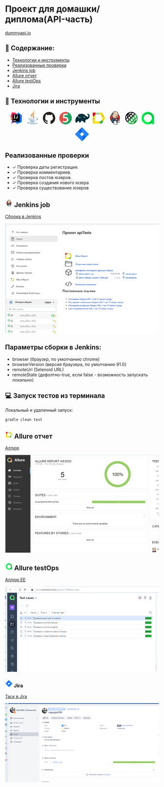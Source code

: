 # Проект для домашки/диплома(API-часть)
<a target="_blank" href="https://dummyapi.io">dummyapi.io</a>

## :pushpin: Содержание:

- [Технологии и инструменты](#rocket-технологии-и-инструменты)
- [Реализованные проверки](#Реализованные-проверки)
- [Jenkins job](#-Jenkins-job)
- [Allure отчет](#-Allure-отчет)
- [Allure testOps](#-Allure-testOps)
- [Jira](#-Jira)

## :rocket: Технологии и инструменты

<p align="center">
<a href="https://www.jetbrains.com/idea/"><img src="images/Intelij_IDEA.svg" width="50" height="50"  alt="IDEA"/></a>
<a href="https://www.java.com/"><img src="images/Java.svg" width="50" height="50"  alt="Java"/></a>
<a href="https://github.com/"><img src="images/Github.svg" width="50" height="50"  alt="Github"/></a>
<a href="https://junit.org/junit5/"><img src="images/JUnit5.svg" width="50" height="50"  alt="JUnit 5"/></a>
<a href="https://gradle.org/"><img src="images/Gradle.svg" width="50" height="50"  alt="Gradle"/></a>
<a href="https://github.com/allure-framework/allure2"><img src="images/Allure_Report.svg" width="50" height="50"  alt="Allure"/></a>
<a href="https://www.jenkins.io/"><img src="images/Jenkins.svg" width="50" height="50"  alt="Jenkins"/></a>
<a href="https://rest-assured.io/"><img src="images/Rest-Assured.svg" width="50" height="50"  alt="Rest-Assured"/></a>
<a href="https://qameta.io/"><img src="images/Allure_EE.svg" width="50" height="50"  alt="Allure TestOps"/></a>
<a href="https://www.atlassian.com/ru/software/jira"><img src="images/Jira.svg" width="50" height="50"  alt="Jira"/></a>
</p>

## Реализованные проверки

- ✓ Проверка даты регистрации.
- ✓ Проверка комментариев.
- ✓ Проверка постов юзеров.
- ✓ Проверка создания нового юзера
- ✓ Проверка существование юзеров

## <img src="images/Jenkins.svg" width="25" height="25"  alt="Jenkins"/></a> Jenkins job
<a target="_blank" href="https://jenkins.autotests.cloud/job/apiTests/">Сборка в Jenkins</a>
<p align="center">
<a href="https://jenkins.autotests.cloud/job/apiTests/"><img src="images/jenkins_job.png" alt="Jenkins"/></a>
</p>

## Параметры сборки в Jenkins:

- browser (браузер, по умолчанию chrome)
- browserVersion (версия браузера, по умолчанию 91.0) 
- remoteUrl (Selenoid URL)
- remoteState (дефолтно-true, если false - возможность запускать локально)

## :computer: Запуск тестов из терминала

Локальный и удаленный запуск:
```bash
gradle clean test
```


## <img src="images/Allure_Report.svg" width="25" height="25"  alt="Allure"/></a> Allure отчет

<a target="_blank" href="https://jenkins.autotests.cloud/job/apiTests/4/allure">Аллюр</a>

<p align="center">
<img title="Allure Overview Dashboard" src="images/allure_main.png">
</p>


## <img src="images/Allure_EE.svg" width="25" height="25"  alt="Allure TestOps"/></a> Allure testOps

<a target="_blank" href="https://allure.autotests.cloud/project/1205/test-cases?treeId=0">Аллюр EE</a>
<p align="center">
<img title="Allure TestOps" src="images/allureTestOps.png">
</p>



### <img src="images/Jira.svg" width="25" height="25"  alt="Jira"/></a> Jira
<a target="_blank" href="https://jira.autotests.cloud/browse/HOMEWORK-365">Таск в Jira</a>
<p align="center">
<img title="Selenoid Video" src="images/JiraIssue.png"> 
</p>
